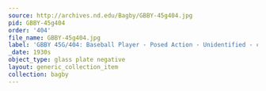 ```yaml
---
source: http://archives.nd.edu/Bagby/GBBY-45g404.jpg
pid: GBBY-45g404
order: '404'
file_name: GBBY-45g404.jpg
label: 'GBBY 45G/404: Baseball Player - Posed Action - Unidentified - c1930s'
_date: 1930s
object_type: glass plate negative
layout: generic_collection_item
collection: bagby
---
```

